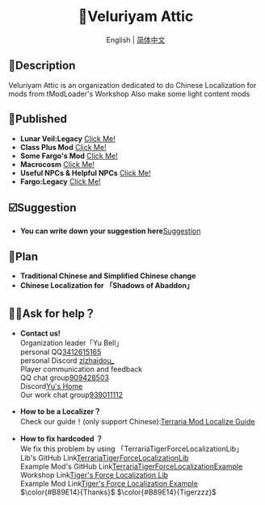 <h1 align="center">🔔Veluriyam Attic</h1>

<div align="center">

English | [简体中文](profile/README.md)

</div>

## 💬Description
Veluriyam Attic is an organization dedicated to do Chinese Localization for mods from tModLoader's Workshop
Also make some light content mods

## 💫Published
* **Lunar Veil:Legacy** [Click Me!](https://steamcommunity.com/sharedfiles/filedetails/?id=3299543098)
* **Class Plus Mod** [Click Me!](https://steamcommunity.com/sharedfiles/filedetails/?id=3337028069)
* **Some Fargo's Mod** [Click Me!](https://steamcommunity.com/sharedfiles/filedetails/?id=3355517847)
* **Macrocosm** [Click Me!](https://steamcommunity.com/sharedfiles/filedetails/?id=3361892869)
* **Useful NPCs & Helpful NPCs** [Click Me!](https://steamcommunity.com/sharedfiles/filedetails/?id=3412554590)
* **Fargo:Legacy** [Click Me!](https://steamcommunity.com/sharedfiles/filedetails/?id=3417142456)

## ☑️Suggestion
* **You can write down your suggestion here**[Suggestion](https://github.com/Veluriyam-Attic/Suggestion/issues)

## 📖Plan
* **Traditional Chinese and Simplified Chinese change**
* **Chinese Localization for 「Shadows of Abaddon」**

## ✋🏻Ask for help？
* **Contact us!** <br>
Organization leader「Yu Bell」<br>
   personal QQ[3412615165](https://qm.qq.com/q/P8NaIwQQyk)<br>
   personal Discord [zlzhaidou_](https://discord.gg/UVXKuvgX)<br>
Player communication and feedback<br>
   QQ chat group[909428503](https://qm.qq.com/q/liASO1pPfa)<br>
   Discord[Yu's Home](https://discord.gg/pftrwVZy5N)<br>
Our work chat group[939011112](https://qm.qq.com/q/hFlTAvXdIe)

* **How to be a Localizer？** <br>
Check our guide！(only support Chinese):[Terraria Mod Localize Guide](https://docs.qq.com/doc/DUFlYVXd1R1RYZUVj)

* **How to fix hardcoded ？** <br>
  We fix this problem by using 「TerrariaTigerForceLocalizationLib」<br>
  Lib's GitHub Link[TerrariaTigerForceLocalizationLib](https://github.com/TigerChenzzz/TerrariaTigerForceLocalizationLib)<br>
  Example Mod's GitHub Link[TerrariaTigerForceLocalizationExample](https://github.com/TigerChenzzz/TerrariaTigerForceLocalizationExample)<br>
  Workshop Link[Tiger's Force Localization Lib](https://steamcommunity.com/sharedfiles/filedetails/?id=3358131784)<br>
  Example Mod Link[Tiger's Force Localization Example](https://steamcommunity.com/sharedfiles/filedetails/?id=3358134129)<br>
  $\color{#B89E14}{Thanks}$ $\color{#B89E14}{Tigerzzz}$
